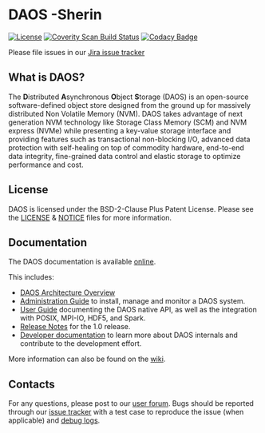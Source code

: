 # DAOS -Sherin

[![License](https://img.shields.io/badge/License-BSD--2--Clause--Patent-blue.svg)](./LICENSE)
[![Coverity Scan Build Status](https://img.shields.io/coverity/scan/3015.svg)](https://scan.coverity.com/projects/daos-stack-daos)
[![Codacy Badge](https://api.codacy.com/project/badge/Grade/4163f52ec65e4ba8991208288a9a15a6)](https://www.codacy.com/app/johann.lombardi/daos?utm_source=github.com&amp;utm_medium=referral&amp;utm_content=daos-stack/daos&amp;utm_campaign=Badge_Grade)

Please file issues in our [Jira issue tracker](https://jira.hpdd.intel.com/secure/CreateIssue!default.jspa?selectedProjectId=11116)

## What is DAOS?

The **D**istributed **A**synchronous **O**bject **S**torage (DAOS) is an
open-source software-defined object store designed from the ground up for
massively distributed Non Volatile Memory (NVM). DAOS takes advantage of next
generation NVM technology like Storage Class Memory (SCM) and NVM express (NVMe)
while presenting a key-value storage interface and providing features such as
transactional non-blocking I/O, advanced data protection with self-healing on
top of commodity hardware, end-to-end data integrity, fine-grained data control
and elastic storage to optimize performance and cost.

## License

DAOS is licensed under the BSD-2-Clause Plus Patent License.
Please see the [LICENSE](./LICENSE) & [NOTICE](./NOTICE) files for more
information.

## Documentation

The DAOS documentation is available [online](https://daos-stack.github.io/).

This includes:
* [DAOS Architecture Overview](https://daos-stack.github.io/overview/terminology/)
* [Administration Guide](https://daos-stack.github.io/admin/hardware/) to install, manage
  and monitor a DAOS system.
* [User Guide](https://daos-stack.github.io/user/container/) documenting the
  DAOS native API, as well as the integration with POSIX, MPI-IO, HDF5, and Spark.
* [Release Notes](https://daos-stack.github.io/release/releaseNote_v1_0/)
  for the 1.0 release.
* [Developer documentation](https://daos-stack.github.io/dev/development/)
  to learn more about DAOS internals and contribute to the development effort.

More information can also be found on the [wiki](https://wiki.hpdd.intel.com/).

## Contacts

For any questions, please post to our [user forum](https://daos.groups.io/g/daos).
Bugs should be reported through our [issue tracker](https://jira.hpdd.intel.com/projects/DAOS)
with a test case to reproduce the issue (when applicable) and [debug logs](./doc/debugging.md).
